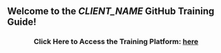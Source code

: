 
## Welcome to the _CLIENT_NAME_ GitHub Training Guide!

<center>

### Click Here to Access the Training Platform: [here](https://github.com/im-github-training/exercises)

</center>
